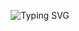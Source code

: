 <p align="center">
  <img src="https://readme-typing-svg.herokuapp.com?font=Fira+Code&duration=1000&pause=150&center=true&vCenter=true&multiline=true&repeat=false&random=false&width=435&height=300&lines=%F0%9F%91%BE+The+Huge+Discord+Bot;%F0%9F%91%91Owner%3A+Almaz;%F0%9F%91%A8%E2%80%8D%F0%9F%92%BBDevelopers%3A+f1zyshka%2C+Almaz;%F0%9F%9A%80Support+server%3A+;[https://discord.gg/6K7K2wPtBG](https://discord.gg/6K7K2wPtBG);%F0%9F%8E%88Community+Server+(%F0%9F%87%B7%F0%9F%87%BA)%3A;[https://discord.gg/9DUP4JRd9w](https://discord.gg/9DUP4JRd9w)" alt="Typing SVG">
</p>
